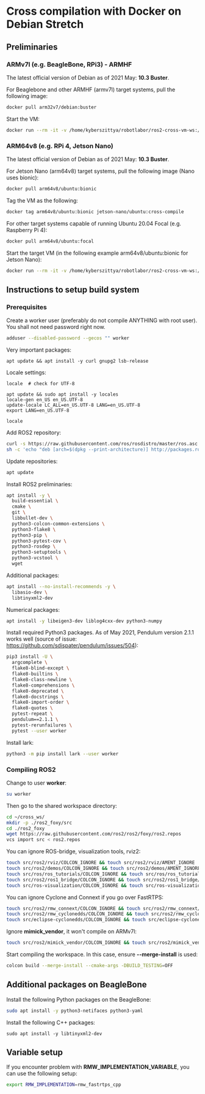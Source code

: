# Cross compilation with Docker on Debian Stretch

## Preliminaries

### ARMv7l (e.g. BeagleBone, RPi3) - ARMHF
The latest official version of Debian as of 2021 May: __10.3 Buster__.

For Beaglebone and other ARMHF (armv7l) target systems, pull the following image:
```bash
docker pull arm32v7/debian:buster
```
Start the VM:
```bash
docker run --rm -it -v /home/kyberszittya/robotlabor/ros2-cross-vm-ws:/home/worker/cross-ws -w / debian:buster
```

### ARM64v8 (e.g. RPi 4, Jetson Nano)
The latest official version of Debian as of 2021 May: __10.3 Buster__.

For Jetson Nano (arm64v8) target systems, pull the following image (Nano uses bionic):
```bash
docker pull arm64v8/ubuntu:bionic
```
Tag the VM as the following:
```bash
docker tag arm64v8/ubuntu:bionic jetson-nano/ubuntu:cross-compile
```

For other target systems capable of running Ubuntu 20.04 Focal (e.g. Raspberry Pi 4):
```bash
docker pull arm64v8/ubuntu:focal
```

Start the target VM (in the following example arm64v8/ubuntu:bionic for Jetson Nano):
```bash
docker run --rm -it -v /home/kyberszittya/robotlabor/ros2-cross-vm-ws:/home/worker/cross-ws -w / jetson-nano/ubuntu:cross-compile
```


## Instructions to setup build system

### Prerequisites
Create a worker user (preferably do not compile ANYTHING with root user). You shall not need password right now.
```bash
adduser --disabled-password --gecos "" worker
```
Very important packages:
```
apt update && apt install -y curl gnupg2 lsb-release
```


Locale settings:
```
locale  # check for UTF-8

apt update && sudo apt install -y locales
locale-gen en_US en_US.UTF-8
update-locale LC_ALL=en_US.UTF-8 LANG=en_US.UTF-8
export LANG=en_US.UTF-8

locale
```

Add ROS2 repository:
```bash
curl -s https://raw.githubusercontent.com/ros/rosdistro/master/ros.asc | apt-key add -
sh -c 'echo "deb [arch=$(dpkg --print-architecture)] http://packages.ros.org/ros2/ubuntu $(lsb_release -cs) main" > /etc/apt/sources.list.d/ros2-latest.list'
```
Update repositories:
```bash
apt update
```

Install ROS2 preliminaries:
```bash
apt install -y \
  build-essential \
  cmake \
  git \
  libbullet-dev \
  python3-colcon-common-extensions \
  python3-flake8 \
  python3-pip \
  python3-pytest-cov \
  python3-rosdep \
  python3-setuptools \
  python3-vcstool \
  wget
```
Additional packages:
```bash
apt install --no-install-recommends -y \
  libasio-dev \
  libtinyxml2-dev
```
Numerical packages:
```bash
apt install -y libeigen3-dev liblog4cxx-dev python3-numpy
```

Install required Python3 packages. As of May 2021, Pendulum version 2.1.1 works well (source of issue: https://github.com/sdispater/pendulum/issues/504):
```bash
pip3 install -U \
  argcomplete \
  flake8-blind-except \
  flake8-builtins \
  flake8-class-newline \
  flake8-comprehensions \
  flake8-deprecated \
  flake8-docstrings \
  flake8-import-order \
  flake8-quotes \
  pytest-repeat \
  pendulum==2.1.1 \
  pytest-rerunfailures \
  pytest --user worker
```

Install lark:
```bash
python3 -m pip install lark --user worker
```

### Compiling ROS2
Change to user __worker__:
```bash
su worker
```
Then go to the shared workspace directory:
```bash
cd ~/cross_ws/
mkdir -p ./ros2_foxy/src
cd ./ros2_foxy
wget https://raw.githubusercontent.com/ros2/ros2/foxy/ros2.repos
vcs import src < ros2.repos
```
You can ignore ROS-bridge, visualization tools, rviz2:
```bash
touch src/ros2/rviz/COLCON_IGNORE && touch src/ros2/rviz/AMENT_IGNORE
touch src/ros2/demos/COLCON_IGNORE && touch src/ros2/demos/AMENT_IGNORE
touch src/ros/ros_tutorials/COLCON_IGNORE && touch src/ros/ros_tutorials/AMENT_IGNORE
touch src/ros2/ros1_bridge/COLCON_IGNORE && touch src/ros2/ros1_bridge/AMENT_IGNORE
touch src/ros-visualization/COLCON_IGNORE && touch src/ros-visualization/AMENT_IGNORE
```
You can ignore Cyclone and Connext if you go over FastRTPS:
```bash
touch src/ros2/rmw_connext/COLCON_IGNORE && touch src/ros2/rmw_connext/AMENT_IGNORE
touch src/ros2/rmw_cyclonedds/COLCON_IGNORE && touch src/ros2/rmw_cyclonedds/AMENT_IGNORE
touch src/eclipse-cyclonedds/COLCON_IGNORE && touch src/eclipse-cyclonedds/AMENT_IGNORE
```
Ignore __mimick_vendor__, it won't compile on ARMv7l:
```bash
touch src/ros2/mimick_vendor/COLCON_IGNORE && touch src/ros2/mimick_vendor/AMENT_IGNORE
```

Start compiling the workspace. In this case, ensure __--merge-install__ is used: 
```bash
colcon build --merge-install --cmake-args -DBUILD_TESTING=OFF
```

## Additional packages on BeagleBone
Install the following Python packages on the BeagleBone:
```bash
sudo apt install -y python3-netifaces python3-yaml
```
Install the following C++ packages:
```
sudo apt install -y libtinyxml2-dev
```

## Variable setup
If you encounter problem with __RMW_IMPLEMENTATION_VARIABLE__, you can use the following setup:
```bash
export RMW_IMPLEMENTATION=rmw_fastrtps_cpp
```